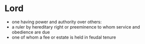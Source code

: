 # Lord

- one having power and authority over others:
- a ruler by hereditary right or preeminence to whom service and obedience are due
- one of whom a fee or estate is held in feudal tenure